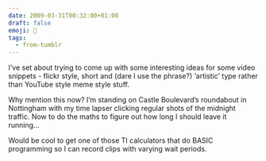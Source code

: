 ```yaml
---
date: 2009-03-31T00:32:00+01:00
draft: false
emoji: 🎥
tags:
  - from-tumblr
---
```


I’ve set about trying to come up with some interesting ideas for some video snippets - flickr style, short and (dare I use the phrase?) ‘artistic’ type rather than YouTube style meme style stuff.

Why mention this now? I’m standing on Castle Boulevard’s roundabout in Nottingham with my time lapser clicking regular shots of the midnight traffic. Now to do the maths to figure out how long I should leave it running…

Would be cool to get one of those TI calculators that do BASIC programming so I can record clips with varying wait periods.
